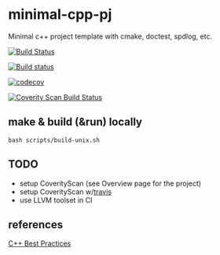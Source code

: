 # minimal-cpp-pj

Minimal c++ project template with cmake, doctest, spdlog, etc.

<!--- app.travis-co.com > choose repository > click on status badge next to repository name & github octocat -->
[![Build Status](https://app.travis-ci.com/jimbi-o/minimal-cpp-pj.svg?branch=main)](https://app.travis-ci.com/jimbi-o/minimal-cpp-pj)
<!--- copy from ci.appveyor.com/projects > choose project > Settings > Badges -->
[![Build status](https://ci.appveyor.com/api/projects/status/q887lixm7ao8n8f7?svg=true)](https://ci.appveyor.com/project/jimbi-o/minimal-cpp-pj)
<!--- app.codecov.io/gh -> chose repo from Repos > Settings > Badge -->
[![codecov](https://codecov.io/gh/jimbi-o/minimal-cpp-pj/branch/main/graph/badge.svg?token=DWEPDOCYQJ)](https://codecov.io/gh/jimbi-o/minimal-cpp-pj)
<!--- scan.coverity.com/dashboard > choose project > Project Settings > Coverity Scan Badge -->
[![Coverity Scan Build Status](https://scan.coverity.com/projects/24081/badge.svg)](https://scan.coverity.com/projects/jimbi-o-minimal-cpp-pj)

## make & build (&run) locally
```
bash scripts/build-unix.sh
```

## TODO

* setup CoverityScan (see Overview page for the project)
* setup CoverityScan w/[travis](https://scan.coverity.com/travis_ci)
* use LLVM toolset in CI

## references

[C++ Best Practices](https://lefticus.gitbooks.io/cpp-best-practices/content/02-Use_the_Tools_Available.html)
